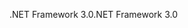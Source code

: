 <span data-ttu-id="e6b8a-101">.NET Framework 3.0</span><span class="sxs-lookup"><span data-stu-id="e6b8a-101">.NET Framework 3.0</span></span>